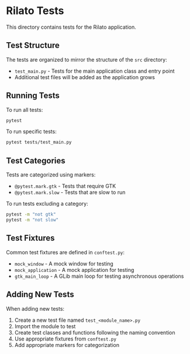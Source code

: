 # Rilato Tests

This directory contains tests for the Rilato application.

## Test Structure

The tests are organized to mirror the structure of the `src` directory:

- `test_main.py` - Tests for the main application class and entry point
- Additional test files will be added as the application grows

## Running Tests

To run all tests:

```bash
pytest
```

To run specific tests:

```bash
pytest tests/test_main.py
```

## Test Categories

Tests are categorized using markers:

- `@pytest.mark.gtk` - Tests that require GTK
- `@pytest.mark.slow` - Tests that are slow to run

To run tests excluding a category:

```bash
pytest -m "not gtk"
pytest -m "not slow"
```

## Test Fixtures

Common test fixtures are defined in `conftest.py`:

- `mock_window` - A mock window for testing
- `mock_application` - A mock application for testing
- `gtk_main_loop` - A GLib main loop for testing asynchronous operations

## Adding New Tests

When adding new tests:

1. Create a new test file named `test_<module_name>.py`
2. Import the module to test
3. Create test classes and functions following the naming convention
4. Use appropriate fixtures from `conftest.py`
5. Add appropriate markers for categorization